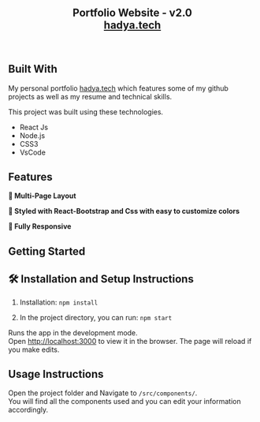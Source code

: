 <h2 align="center">
  Portfolio Website - v2.0<br/>
  <a href="https://hadyamizari.github.io/" target="_blank">hadya.tech</a>
</h2>
<!-- <div align="center">
  <img alt="Demo" src="./Images/readme-img1.png" />
</div> -->

<br/>

## Built With

My personal portfolio <a href="https://hadyamizari.github.io/" target="_blank">hadya.tech</a> which features some of my github projects as well as my resume and technical skills.<br/>

This project was built using these technologies.

- React Js
- Node.js
- CSS3
- VsCode

## Features

**📖 Multi-Page Layout**

**🎨 Styled with React-Bootstrap and Css with easy to customize colors**

**📱 Fully Responsive**

## Getting Started

## 🛠 Installation and Setup Instructions

1. Installation: `npm install`

2. In the project directory, you can run: `npm start`

Runs the app in the development mode.\
Open [http://localhost:3000](http://localhost:3000) to view it in the browser.
The page will reload if you make edits.

## Usage Instructions

Open the project folder and Navigate to `/src/components/`. <br/>
You will find all the components used and you can edit your information accordingly.
